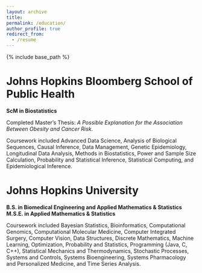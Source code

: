 ```yaml
---
layout: archive
title: 
permalink: /education/
author_profile: true
redirect_from:
  - /resume
---
```


{% include base_path %}

Johns Hopkins Bloomberg School of Public Health
======
**ScM in Biostatistics**

Completed Master’s Thesis: *A Possible Explanation for the Association Between Obesity and Cancer Risk*.

Coursework included Advanced Data Science, Analysis of Biological Sequences, Causal Inference, Data Management, Genetic Epidemiology, Longitudinal Data Analysis, Methods in Biostatistics, Power and Sample Size Calculation, Probability and Statistical Inference, Statistical Computing, and Epidemiological Inference.  



Johns Hopkins University
======
**B.S. in Biomedical Engineering and Applied Mathematics & Statistics**  
**M.S.E. in Applied Mathematics & Statistics**

Coursework included Bayesian Statistics, Bioinformatics, Computational Genomics, Computational Molecular Medicine, Computer Integrated Surgery, Computer Vision, Data Structures, Discrete Mathematics, Machine Learning, Optimization, Probability and Statistics, Programming (Java, C, C++), Statistical Mechanics and Thermodynamics, Stochastic Processes, Systems and Controls, Systems Bioengineering, Systems Pharmacology and Personalized Medicine, and Time Series Analysis.



